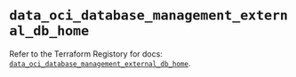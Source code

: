 # `data_oci_database_management_external_db_home`

Refer to the Terraform Registory for docs: [`data_oci_database_management_external_db_home`](https://registry.terraform.io/providers/oracle/oci/6.18.0/docs/data-sources/database_management_external_db_home).
